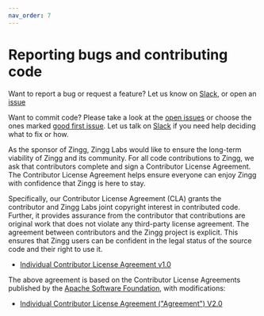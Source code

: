 ```yaml
---
nav_order: 7
---
```


# Reporting bugs and contributing code

Want to report a bug or request a feature? Let us know on [Slack](https://join.slack.com/t/zinggai/shared\_invite/zt-w7zlcnol-vEuqU9m\~Q56kLLUVxRgpOA), or open an [issue](https://github.com/zinggAI/zingg/issues/new/choose)

Want to commit code? Please take a look at the [open issues](https://github.com/zinggAI/zingg/issues) or choose the ones marked [good first issue](https://github.com/zinggAI/zingg/issues?q=is%3Aissue+is%3Aopen+label%3A%22good+first+issue%22+). Let us talk on [Slack](https://join.slack.com/t/zinggai/shared\_invite/zt-w7zlcnol-vEuqU9m\~Q56kLLUVxRgpOA) if you need help deciding what to fix or how.

As the sponsor of Zingg, Zingg Labs would like to ensure the long-term viability of Zingg and its community. For all code contributions to Zingg, we ask that contributors complete and sign a Contributor License Agreement. The Contributor License Agreement helps ensure everyone can enjoy Zingg with confidence that Zingg is here to stay.

Specifically, our Contributor License Agreement (CLA) grants the contributor and Zingg Labs joint copyright interest in contributed code. Further, it provides assurance from the contributor that contributions are original work that does not violate any third-party license agreement. The agreement between contributors and the Zingg project is explicit. This ensures that Zingg users can be confident in the legal status of the source code and their right to use it.&#x20;

* [Individual Contributor License Agreement v1.0](https://forms.gle/wU46nGvTMM2wSzy5A)



The above agreement is based on the Contributor License Agreements published by the [Apache Software Foundation](http://www.apache.org), with modifications:

* [Individual Contributor License Agreement ("Agreement") V2.0](http://www.apache.org/licenses/icla.txt)

